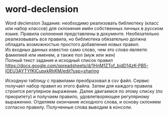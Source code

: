 # word-declension
Word declension
Задание: необходимо реализовать библиотеку (класс или набор классов) для склонения имён собственных личных в русском языке. Правила склонения представлены в документе. Необязательно реализовывать все правила, но библиотека обязательно должна обладать возможностью простого добавления новых правил.												
Из входных данных известно само слово, чем это слово являетя: фамилией или именем, а также пол (муж или жен)	
Полный текст задания и исходный список правил https://docs.google.com/spreadsheets/d/1HnM1ZTof_bidD14zK-PB5-lOEU3AYTYfKlCupxkRhKM/edit?usp=sharing

Исходную таблицу с правилами преобразовал в csv файл. Сервис получает набор правил из этого файла. Затем для каждого правила строится регулярное выражение. Далее двигаемся по этому списку (по приоритету) и получаем правило, удовлетворяющее регулярному выражению. Отделяем окончание исходного слова, и основу склоняем согласно правилу. Полученные слова выводим в консоли.
